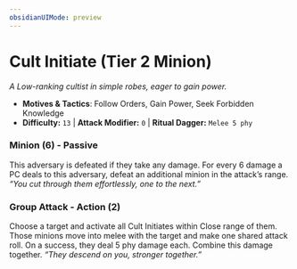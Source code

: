 ```yaml
---
obsidianUIMode: preview
---
```

# Cult Initiate (Tier 2 Minion)

*A Low-ranking cultist in simple robes, eager to gain power.*

- **Motives & Tactics**: Follow Orders, Gain Power, Seek Forbidden Knowledge
- **Difficulty:** `13` | **Attack Modifier:** `0` | **Ritual Dagger:** `Melee 5 phy`


### Minion (6) - Passive

This adversary is defeated if they take any damage. For every 6 damage a PC deals to this adversary, defeat an additional minion in the attack’s range. *“You cut through them effortlessly, one to the next.”*

### Group Attack - Action (2)

Choose a target and activate all Cult Initiates within Close range of them. Those minions move into melee with the target and make one shared attack roll. On a success, they deal 5 phy damage each. Combine this damage together. *“They descend on you, stronger together.”*



